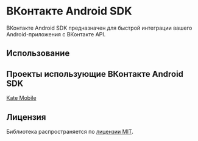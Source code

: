 ﻿# ВКонтакте Android SDK

ВКонтакте Android SDK предназначен для быстрой интеграции вашего Android-приложения с ВКонтакте API.

## Использование

## Проекты использующие ВКонтакте Android SDK
<a href="https://play.google.com/store/apps/details?id=com.perm.kate&hl=ru">Kate Mobile</a>

## Лицензия

Библиотека распространяется по <a href="https://github.com/thest1/Android-VKontakte-SDK/blob/master/LICENSE">лицензии MIT</a>.